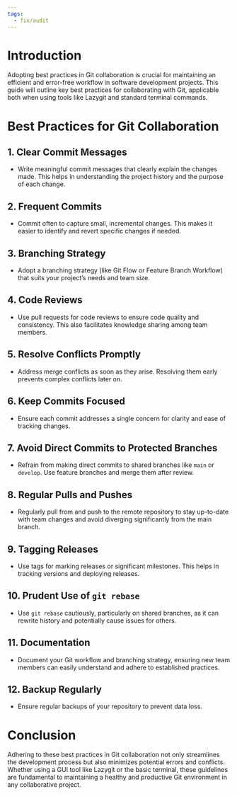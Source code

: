 ```yaml
---
tags:
  - fix/audit
---
```

# Introduction
Adopting best practices in Git collaboration is crucial for maintaining an efficient and error-free workflow in software development projects. This guide will outline key best practices for collaborating with Git, applicable both when using tools like Lazygit and standard terminal commands.

# Best Practices for Git Collaboration

## 1. Clear Commit Messages
   - Write meaningful commit messages that clearly explain the changes made. This helps in understanding the project history and the purpose of each change.

## 2. Frequent Commits
   - Commit often to capture small, incremental changes. This makes it easier to identify and revert specific changes if needed.

## 3. Branching Strategy
   - Adopt a branching strategy (like Git Flow or Feature Branch Workflow) that suits your project’s needs and team size.

## 4. Code Reviews
   - Use pull requests for code reviews to ensure code quality and consistency. This also facilitates knowledge sharing among team members.

## 5. Resolve Conflicts Promptly
   - Address merge conflicts as soon as they arise. Resolving them early prevents complex conflicts later on.

## 6. Keep Commits Focused
   - Ensure each commit addresses a single concern for clarity and ease of tracking changes.

## 7. Avoid Direct Commits to Protected Branches
   - Refrain from making direct commits to shared branches like `main` or `develop`. Use feature branches and merge them after review.

## 8. Regular Pulls and Pushes
   - Regularly pull from and push to the remote repository to stay up-to-date with team changes and avoid diverging significantly from the main branch.

## 9. Tagging Releases
   - Use tags for marking releases or significant milestones. This helps in tracking versions and deploying releases.

## 10. Prudent Use of `git rebase`
   - Use `git rebase` cautiously, particularly on shared branches, as it can rewrite history and potentially cause issues for others.

## 11. Documentation
   - Document your Git workflow and branching strategy, ensuring new team members can easily understand and adhere to established practices.

## 12. Backup Regularly
   - Ensure regular backups of your repository to prevent data loss.

# Conclusion
Adhering to these best practices in Git collaboration not only streamlines the development process but also minimizes potential errors and conflicts. Whether using a GUI tool like Lazygit or the basic terminal, these guidelines are fundamental to maintaining a healthy and productive Git environment in any collaborative project.
